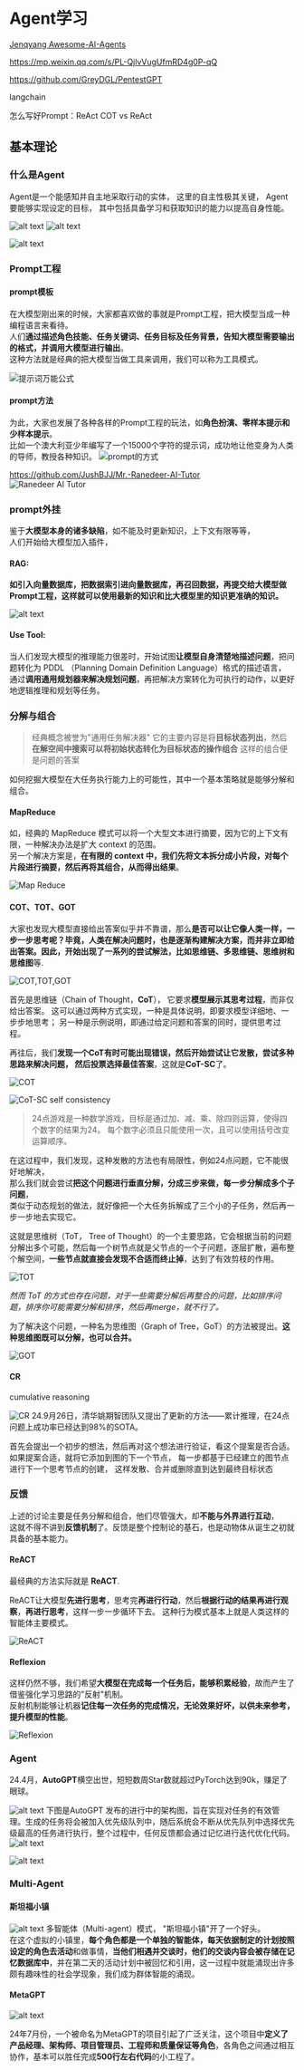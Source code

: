 # Agent学习

[Jenqyang Awesome-AI-Agents](https://github.com/Jenqyang/Awesome-AI-Agents#%E5%85%AC%E4%BC%97%E5%8F%B7)

https://mp.weixin.qq.com/s/PL-QjlvVugUfmRD4g0P-qQ

https://github.com/GreyDGL/PentestGPT



langchain

怎么写好Prompt：ReAct
COT vs ReAct


## 基本理论

### 什么是Agent

Agent是一个能感知并自主地采取行动的实体，
这里的自主性极其关键，
Agent要能够实现设定的目标，
其中包括具备学习和获取知识的能力以提高自身性能。



![alt text](assets/agent/image-1.png)
![alt text](assets/agent/image-2.png)


![alt text](assets/agent/image-3.png)

### Prompt工程
#### prompt模板
在大模型刚出来的时候，大家都喜欢做的事就是Prompt工程，把大模型当成一种编程语言来看待。  
人们**通过描述角色技能、任务关键词、任务目标及任务背景，告知大模型需要输出的格式，并调用大模型进行输出**。  
这种方法就是经典的把大模型当做工具来调用，我们可以称为工具模式。  

![提示词万能公式](assets/agent/image-4.png)

#### prompt方法
为此，大家也发展了各种各样的Prompt工程的玩法，如**角色扮演、零样本提示和少样本提示**。  
比如一个澳大利亚少年编写了一个15000个字符的提示词，成功地让他变身为人类的导师，教授各种知识。
![prompt的方式](assets/agent/image-5.png)  


https://github.com/JushBJJ/Mr.-Ranedeer-AI-Tutor  
![Ranedeer AI Tutor](assets/agent/image-6.png)  


### prompt外挂

鉴于**大模型本身的诸多缺陷**，如不能及时更新知识，上下文有限等等，  
人们开始给大模型加入插件， 

#### RAG: 
**如引入向量数据库，把数据索引进向量数据库，再召回数据，再提交给大模型做Prompt工程，这样就可以使用最新的知识和比大模型里的知识更准确的知识。**  

![alt text](assets/agent/image-7.png)

#### Use Tool:
当人们发现大模型的推理能力很差时，开始试图**让模型自身清楚地描述问题**，把问题转化为 PDDL （Planning Domain Definition Language）格式的描述语言，  
通过**调用通用规划器来解决规划问题**，再把解决方案转化为可执行的动作，以更好地逻辑推理和规划等任务。 


### 分解与组合


> 经典概念被誉为"通用任务解决器"
> 它的主要内容是将**目标状态列出**，然后**在解空间中搜索可以将初始状态转化为目标状态的操作组合**
>  这样的组合便是问题的答案


如何挖掘大模型在大任务执行能力上的可能性，其中一个基本策略就是能够分解和组合。
#### MapReduce
如，经典的 MapReduce 模式可以将一个大型文本进行摘要，因为它的上下文有限，一种解决办法是扩大 context 的范围。  
另一个解决方案是，**在有限的 context 中，我们先将文本拆分成小片段，对每个片段进行摘要，然后再将其组合，从而得出结果**。

![Map Reduce](assets/agent/image-8.png)


#### COT、TOT、GOT
大家也发现大模型直接给出答案似乎并不靠谱，那么**是否可以让它像人类一样，一步一步思考呢？**毕竟，人类在解决问题时，也是逐渐构建解决方案，而并非立即给出答案。因此，开始出现了一系列的尝试解法，比如**思维链、多思维链、思维树和思维图**等.

![COT,TOT,GOT](assets/agent/image-9.png)

首先是思维链（Chain of Thought，**CoT**）， 
它要求**模型展示其思考过程**，而非仅给出答案。
这可以通过两种方式实现，一种是具体说明，即要求模型详细地、一步步地思考； 
另一种是示例说明，即通过给定问题和答案的同时，提供思考过程。 

再往后，我们**发现一个CoT有时可能出现错误，然后开始尝试让它发散，尝试多种思路来解决问题，  然后投票选择最佳答案**，这就是**CoT-SC**了。

![COT](assets/agent/image-10.png)

![CoT-SC self consistency](assets/agent/image-11.png)

> 24点游戏是一种数学游戏，目标是通过加、减、乘、除四则运算，使得四个数字的结果为24。
> 每个数字必须且只能使用一次，且可以使用括号改变运算顺序。


在这过程中，我们发现，这种发散的方法也有局限性，例如24点问题，它不能很好地解决，  
那么我们就会尝试**把这个问题进行垂直分解，分成三步来做，每一步分解成多个子问题**，  
类似于动态规划的做法，就好像把一个大任务拆解成了三个小的子任务，然后再一步一步地去实现它。


这就是思维树（ToT， Tree of Thought）的一个主要思路，它会根据当前的问题分解出多个可能，然后每一个树节点就是父节点的一个子问题，逐层扩散，遍布整个解空间，**一些节点就直接会发现不合适而终止掉**，达到了有效剪枝的作用。  

![TOT](assets/agent/image-13.png)

*然而 ToT 的方式也存在问题，对于一些需要分解后再整合的问题，比如排序问题，排序你可能需要分解和排序，然后再merge，就不行了。*

为了解决这个问题，一种名为思维图（Graph of Tree，GoT）的方法被提出。**这种思维图既可以分解，也可以合并。**

![GOT](assets/agent/image-12.png)


#### CR
cumulative reasoning

![CR](assets/agent/image-14.png)
24.9月26日，清华姚期智团队又提出了更新的方法——累计推理，在24点问题上成功率已经达到98%的SOTA。  

首先会提出一个初步的想法，然后再对这个想法进行验证，看这个提案是否合适。 
如果提案合适，就将它添加到图的下一个节点， 
每一步都基于已经建立的图节点进行下一个思考节点的创建， 
这样发散、合并或删除直到达到最终目标状态 

### 反馈

上述的讨论主要是任务分解和组合，他们尽管强大，却**不能与外界进行互动**，  
这就不得不讲到**反馈机制**了。反馈是整个控制论的基石，也是动物体从诞生之初就具备的基本能力。  
#### ReACT
最经典的方法实际就是 **ReACT**.

ReACT让大模型**先进行思考**，思考完**再进行行动**，然后**根据行动的结果再进行观察**，**再进行思考**，这样一步一步循环下去。 
这种行为模式基本上就是人类这样的智能体主要模式。

![ReACT](assets/agent/image-15.png)
#### Reflexion
这样仍然不够，我们希望**大模型在完成每一个任务后，能够积累经验**，故而产生了借鉴强化学习思路的"反射"机制。  
反射机制能够让机器**记住每一次任务的完成情况，无论效果好坏，以供未来参考，提升模型的性能**。  


![Reflexion](assets/agent/image-16.png)


### Agent
24.4月，**AutoGPT**横空出世，短短数周Star数就超过PyTorch达到90k，赚足了眼球。

![alt text](assets/agent/image-17.png)
下图是AutoGPT 发布的进行中的架构图，旨在实现对任务的有效管理。生成的任务将会被加入优先级队列中，随后系统会不断从优先队列中选择优先级最高的任务进行执行，整个过程中，任何反馈都会通过记忆进行迭代优化代码。
![alt text](assets/agent/image-18.png)

![alt text](assets/agent/image-19.png)


### Multi-Agent

#### 斯坦福小镇
![alt text](assets/agent/image-20.png)
多智能体（Multi-agent）模式， "斯坦福小镇"开了一个好头。  
在这个虚拟的小镇里，**每个角色都是一个单独的智能体，每天依据制定的计划按照设定的角色去活动**和做事情，**当他们相遇并交谈时，他们的交谈内容会被存储在记忆数据库中**，并在第二天的活动计划中被回忆和引用，这一过程中就能涌现出许多颇有趣味性的社会学现象，我们成为群体智能的涌现。


#### MetaGPT

![alt text](assets/agent/image-21.png)

24年7月份，一个被命名为MetaGPT的项目引起了广泛关注，这个项目中**定义了产品经理、架构师、项目管理员、工程师和质量保证等角色**，各角色之间通过相互协作，基本可以胜任完成**500行左右代码**的小工程了。

